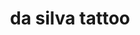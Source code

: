 ---
title: "da silva tattoo"
url: /bielefeld/da-silva-tattoo-brandenburger-strasse/
shop: Tattoo
---
